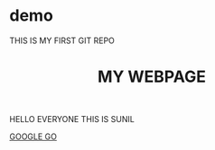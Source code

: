# demo
THIS IS MY FIRST GIT REPO
<HTML>
  <HEAD>
    
    
  </HEAD>
  <H1> <CENTER> MY WEBPAGE </CENTER></H1>
<BR>
<P> HELLO EVERYONE THIS IS SUNIL</P>
<a href "www.google.com">GOOGLE GO </a>
</HTML>
